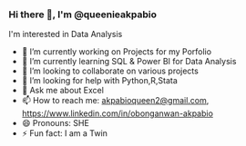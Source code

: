### Hi there 👋, I'm @queenieakpabio
I'm interested in Data Analysis
- 🔭 I’m currently working on Projects for my Porfolio
- 🌱 I’m currently learning SQL & Power BI for Data Analysis
- 👯 I’m looking to collaborate on various projects
- 🤔 I’m looking for help with Python,R,Stata
- 💬 Ask me about Excel
- 📫 How to reach me: akpabioqueen2@gmail.com, https://www.linkedin.com/in/obonganwan-akpabio
- 😄 Pronouns: SHE
- ⚡ Fun fact: I am a Twin
<!--
**queenieakpabio/queenieakpabio** is a ✨ _special_ ✨ repository because its `README.md` (this file) appears on your GitHub profile.

Here are some ideas to get you started:


-->
